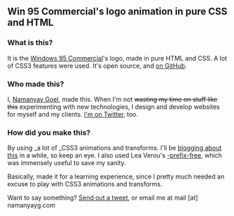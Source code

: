 ## Win 95 Commercial's logo animation in pure CSS and HTML

### What is this?

It is the [Windows 95 Commercial](http://goo.gl/Bes8Z)'s logo, made in pure HTML and CSS. A lot of CSS3 features were used. It's open source, and [on GitHub](http://github.com/namanyayg/win95anim).

### Who made this?

I, [Namanyay Goel](http://namanyayg.com/), made this. When I'm not <strike>wasting my time on stuff like this</strike> experimenting with new technologies, I design and develop websites for myself and my clients. [I'm on Twitter](http://twitter.com/namanyayg), too.

### How did you make this?

By using _a lot of _CSS3 animations and transforms. I'll be [blogging about this](http://symmetrycode.com/) in a while, so keep an eye. I also used Lea Verou's [-prefix-free](http://leaverou.github.io/prefixfree/), which was immensely useful to save my sanity.

Basically, made it for a learning experience, since I pretty much needed an excuse to play with CSS3 animations and transforms.

Want to say something? [Send out a tweet](http://twitter.com/namanyayg), or email me at mail [at] namanyayg.com